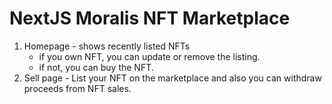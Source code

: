 # NextJS Moralis NFT Marketplace

1. Homepage - shows recently listed NFTs
    - if you own NFT, you can update or remove the listing.
    - if not, you can buy the NFT.
2. Sell page - List your NFT on the marketplace and also you can withdraw proceeds from NFT sales.